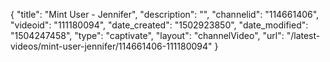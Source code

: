 {
    "title": "Mint User - Jennifer",
    "description": "",
    "channelid": "114661406",
    "videoid": "111180094",
    "date_created": "1502923850",
    "date_modified": "1504247458",
    "type": "captivate",
    "layout": "channelVideo",
    "url": "\/latest-videos\/mint-user-jennifer\/114661406-111180094"
}